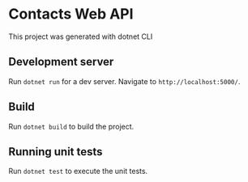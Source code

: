 # Contacts Web API

This project was generated with dotnet CLI

## Development server

Run `dotnet run` for a dev server. Navigate to `http://localhost:5000/`. 

## Build

Run `dotnet build` to build the project. 

## Running unit tests

Run `dotnet test` to execute the unit tests.



 
